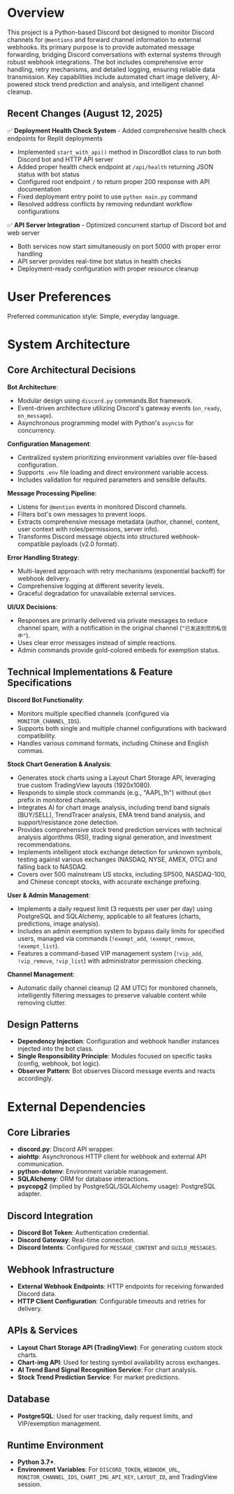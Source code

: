 # Overview

This project is a Python-based Discord bot designed to monitor Discord channels for `@mentions` and forward channel information to external webhooks. Its primary purpose is to provide automated message forwarding, bridging Discord conversations with external systems through robust webhook integrations. The bot includes comprehensive error handling, retry mechanisms, and detailed logging, ensuring reliable data transmission. Key capabilities include automated chart image delivery, AI-powered stock trend prediction and analysis, and intelligent channel cleanup.

## Recent Changes (August 12, 2025)

✅ **Deployment Health Check System** - Added comprehensive health check endpoints for Replit deployments
- Implemented `start_with_api()` method in DiscordBot class to run both Discord bot and HTTP API server
- Added proper health check endpoint at `/api/health` returning JSON status with bot status
- Configured root endpoint `/` to return proper 200 response with API documentation
- Fixed deployment entry point to use `python main.py` command
- Resolved address conflicts by removing redundant workflow configurations

✅ **API Server Integration** - Optimized concurrent startup of Discord bot and web server
- Both services now start simultaneously on port 5000 with proper error handling
- API server provides real-time bot status in health checks
- Deployment-ready configuration with proper resource cleanup

# User Preferences

Preferred communication style: Simple, everyday language.

# System Architecture

## Core Architectural Decisions

**Bot Architecture**:
- Modular design using `discord.py` commands.Bot framework.
- Event-driven architecture utilizing Discord's gateway events (`on_ready`, `on_message`).
- Asynchronous programming model with Python's `asyncio` for concurrency.

**Configuration Management**:
- Centralized system prioritizing environment variables over file-based configuration.
- Supports `.env` file loading and direct environment variable access.
- Includes validation for required parameters and sensible defaults.

**Message Processing Pipeline**:
- Listens for `@mention` events in monitored Discord channels.
- Filters bot's own messages to prevent loops.
- Extracts comprehensive message metadata (author, channel, content, user context with roles/permissions, server info).
- Transforms Discord message objects into structured webhook-compatible payloads (v2.0 format).

**Error Handling Strategy**:
- Multi-layered approach with retry mechanisms (exponential backoff) for webhook delivery.
- Comprehensive logging at different severity levels.
- Graceful degradation for unavailable external services.

**UI/UX Decisions**:
- Responses are primarily delivered via private messages to reduce channel spam, with a notification in the original channel (`"已发送到您的私信中"`).
- Uses clear error messages instead of simple reactions.
- Admin commands provide gold-colored embeds for exemption status.

## Technical Implementations & Feature Specifications

**Discord Bot Functionality**:
- Monitors multiple specified channels (configured via `MONITOR_CHANNEL_IDS`).
- Supports both single and multiple channel configurations with backward compatibility.
- Handles various command formats, including Chinese and English commas.

**Stock Chart Generation & Analysis**:
- Generates stock charts using a Layout Chart Storage API, leveraging true custom TradingView layouts (1920x1080).
- Responds to simple stock commands (e.g., "AAPL,1h") without `@bot` prefix in monitored channels.
- Integrates AI for chart image analysis, including trend band signals (BUY/SELL), TrendTracer analysis, EMA trend band analysis, and support/resistance zone detection.
- Provides comprehensive stock trend prediction services with technical analysis algorithms (RSI), trading signal generation, and investment recommendations.
- Implements intelligent stock exchange detection for unknown symbols, testing against various exchanges (NASDAQ, NYSE, AMEX, OTC) and falling back to NASDAQ.
- Covers over 500 mainstream US stocks, including SP500, NASDAQ-100, and Chinese concept stocks, with accurate exchange prefixing.

**User & Admin Management**:
- Implements a daily request limit (3 requests per user per day) using PostgreSQL and SQLAlchemy, applicable to all features (charts, predictions, image analysis).
- Includes an admin exemption system to bypass daily limits for specified users, managed via commands (`!exempt_add`, `!exempt_remove`, `!exempt_list`).
- Features a command-based VIP management system (`!vip_add`, `!vip_remove`, `!vip_list`) with administrator permission checking.

**Channel Management**:
- Automatic daily channel cleanup (2 AM UTC) for monitored channels, intelligently filtering messages to preserve valuable content while removing clutter.

## Design Patterns

- **Dependency Injection**: Configuration and webhook handler instances injected into the bot class.
- **Single Responsibility Principle**: Modules focused on specific tasks (config, webhook, bot logic).
- **Observer Pattern**: Bot observes Discord message events and reacts accordingly.

# External Dependencies

## Core Libraries
- **discord.py**: Discord API wrapper.
- **aiohttp**: Asynchronous HTTP client for webhook and external API communication.
- **python-dotenv**: Environment variable management.
- **SQLAlchemy**: ORM for database interactions.
- **psycopg2** (implied by PostgreSQL/SQLAlchemy usage): PostgreSQL adapter.

## Discord Integration
- **Discord Bot Token**: Authentication credential.
- **Discord Gateway**: Real-time connection.
- **Discord Intents**: Configured for `MESSAGE_CONTENT` and `GUILD_MESSAGES`.

## Webhook Infrastructure
- **External Webhook Endpoints**: HTTP endpoints for receiving forwarded Discord data.
- **HTTP Client Configuration**: Configurable timeouts and retries for delivery.

## APIs & Services
- **Layout Chart Storage API (TradingView)**: For generating custom stock charts.
- **Chart-img API**: Used for testing symbol availability across exchanges.
- **AI Trend Band Signal Recognition Service**: For chart analysis.
- **Stock Trend Prediction Service**: For market predictions.

## Database
- **PostgreSQL**: Used for user tracking, daily request limits, and VIP/exemption management.

## Runtime Environment
- **Python 3.7+**.
- **Environment Variables**: For `DISCORD_TOKEN`, `WEBHOOK_URL`, `MONITOR_CHANNEL_IDS`, `CHART_IMG_API_KEY`, `LAYOUT_ID`, and TradingView session.